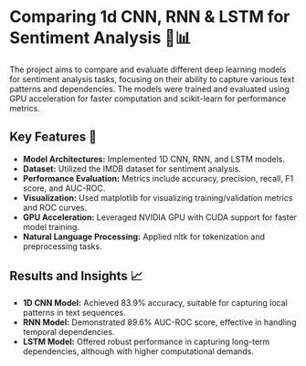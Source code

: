 # Comparing 1d CNN, RNN & LSTM for Sentiment Analysis 🧠📊

The project aims to compare and evaluate different deep learning models for sentiment analysis tasks, focusing on their ability to capture various text patterns and dependencies. The models were trained and evaluated using GPU acceleration for faster computation and scikit-learn for performance metrics.

## Key Features 🔑

- **Model Architectures:** Implemented 1D CNN, RNN, and LSTM models.
- **Dataset:** Utilized the IMDB dataset for sentiment analysis.
- **Performance Evaluation:** Metrics include accuracy, precision, recall, F1 score, and AUC-ROC.
- **Visualization:** Used matplotlib for visualizing training/validation metrics and ROC curves.
- **GPU Acceleration:** Leveraged NVIDIA GPU with CUDA support for faster model training.
- **Natural Language Processing:** Applied nltk for tokenization and preprocessing tasks.

## Results and Insights 📈

- **1D CNN Model:** Achieved 83.9% accuracy, suitable for capturing local patterns in text sequences.
- **RNN Model:** Demonstrated 89.6% AUC-ROC score, effective in handling temporal dependencies.
- **LSTM Model:** Offered robust performance in capturing long-term dependencies, although with higher computational demands.
